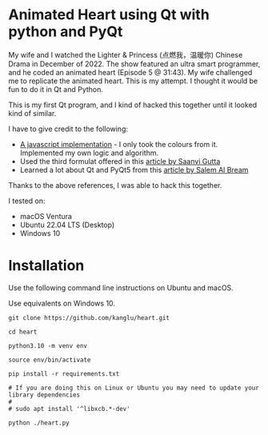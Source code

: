 # Animated Heart using Qt with python and PyQt

My wife and I watched the Lighter & Princess (点燃我，温暖你) Chinese Drama in December of 2022. The show featured an ultra smart programmer, and he coded an animated heart (Episode 5 @ 31:43). My wife challenged me to replicate the animated heart. This is my attempt. I thought it would be fun to do it in Qt and Python.

This is my first Qt program, and I kind of hacked this together until it looked kind of similar.

I have to give credit to the following:

* [A javascript implementation](https://qqqqqcy.github.io/heart_beat/#) - I only took the colours from it. Implemented my own logic and algorithm.
* Used the third formulat offered in this [article by Saanvi Gutta](https://blogs.lcps.org/academiesonline/2021/02/13/the-equation-of-the-heart/)
* Learned a lot about Qt and PyQt5 from this [article by Salem Al Bream](https://www.pythonguis.com/tutorials/qpropertyanimation/)

Thanks to the above references, I was able to hack this together.

I tested on:

  * macOS Ventura
  * Ubuntu 22.04 LTS (Desktop)
  * Windows 10

# Installation
Use the following command line instructions on Ubuntu and macOS.

Use equivalents on Windows 10.

```
git clone https://github.com/kanglu/heart.git

cd heart

python3.10 -m venv env

source env/bin/activate

pip install -r requirements.txt

# If you are doing this on Linux or Ubuntu you may need to update your library dependencies
#
# sudo apt install '^libxcb.*-dev'

python ./heart.py

```
